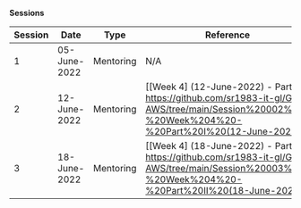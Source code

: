 **Sessions**

Session | Date | Type | Reference | Comments |
--- | --- | --- | --- | --- |
1 | 05-June-2022 | Mentoring | N/A | N/A
2 | 12-June-2022 | Mentoring | [[Week 4] (12-June-2022) - Part I] https://github.com/sr1983-it-gl/GL-AWS/tree/main/Session%20002%20-%20Week%204%20-%20Part%20I%20(12-June-2022) | EBS Scenarios, S3 CLI Examples
3 | 18-June-2022 | Mentoring | [[Week 4] (18-June-2022) - Part II] https://github.com/sr1983-it-gl/GL-AWS/tree/main/Session%20003%20-%20Week%204%20-%20Part%20II%20(18-June-2022) | S3 Replication Scenarios 
